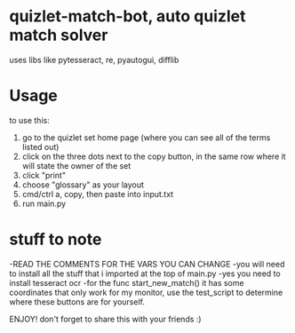 # quizlet-match-bot, auto quizlet match solver
uses libs like pytesseract, re, pyautogui, difflib

# Usage
to use this: 
1. go to the quizlet set home page (where you can see all of the terms listed out)
2. click on the three dots next to the copy button, in the same row where it will state the owner of the set
3. click "print"
4. choose "glossary" as your layout
5. cmd/ctrl a, copy, then paste into input.txt
6. run main.py

# stuff to note
-READ THE COMMENTS FOR THE VARS YOU CAN CHANGE
-you will need to install all the stuff that i imported at the top of main.py
-yes you need to install tesseract ocr
-for the func start_new_match() it has some coordinates that only work for my monitor, use the test_script to determine where these buttons are for yourself.

ENJOY! don't forget to share this with your friends :)
